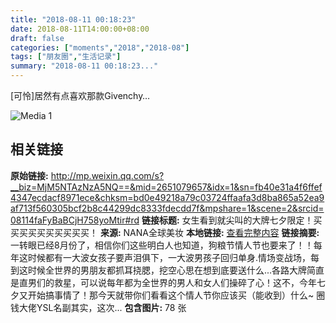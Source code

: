 ```yaml
---
title: "2018-08-11 00:18:23"
date: 2018-08-11T14:00:00+08:00
draft: false
categories: ["moments","2018","2018-08"]
tags: ["朋友圈","生活记录"]
summary: "2018-08-11 00:18:23..."
---
```


[可怜]居然有点喜欢那款Givenchy…

![Media 1](/Moments/photos/2018-08-11/201808110018230.jpg)

## 相关链接

**原始链接:** http://mp.weixin.qq.com/s?__biz=MjM5NTAzNzA5NQ==&mid=2651079657&idx=1&sn=fb40e31a4f6ffef4347ecdacf8971ece&chksm=bd0e49218a79c03724ffaafa3d8ba865a52ea9af713f560305bcf2b8c44299dc8333fdecdd7f&mpshare=1&scene=2&srcid=08114faFyBaBCjH758yoMtir#rd
**链接标题:** 女生看到就尖叫的大牌七夕限定！买买买买买买买买买买！
**来源:** NANA全球美妆
**本地链接:** [查看完整内容](/link_content/2018/08/2018-08-11-4/link_content/)
**链接摘要:** 一转眼已经8月份了，相信你们这些明白人也知道，狗粮节情人节也要来了！！每年这时候都有一大波女孩子要声泪俱下，一大波男孩子回归单身.情场变战场，每到这时候全世界的男朋友都抓耳挠腮，挖空心思在想到底要送什么...各路大牌简直是直男们的救星，可以说每年都为全世界的男人和女人们操碎了心！这不，今年七夕又开始搞事情了！那今天就带你们看看这个情人节你应该买（能收到）什么~     圈钱大佬YSL名副其实，这次...
**包含图片:** 78 张

